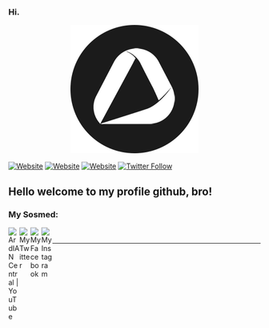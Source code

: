 ### Hi.

<p align="center">
  <img src="img/logo.png">
</p>

[![Website](https://img.shields.io/website?label=ArdIAN%20Central&style=for-the-badge&logo=youtube&logoColor=f44336&up_color=1b1b1b&up_message=SUBSCRIBE&url=https%3A%2F%2Fwww.youtube.com%2Fuser%2Fianardian1com)][youtube]
[![Website](https://img.shields.io/website?color=f3a3c8&label=A%20Circles&logo=youtube&logoColor=a9efdb&style=for-the-badge&up_message=Subscribe&url=https%3A%2F%2Fwww.youtube.com%2Fchannel%2FUCY_76_kibnLb0hgOdZXI-aQ)][acircles]
[![Website](https://img.shields.io/website?color=1b1b1b&label=Ardian%20Four&logo=youtube&logoColor=f44336&style=for-the-badge&up_message=Subscribe&url=https%3A%2F%2Fwww.youtube.com%2Fchannel%2FUCi-hEwDxZOXOgWU6syAjJxQ)][ardian4]
[![Twitter Follow](https://img.shields.io/twitter/follow/yansaan_?color=1DA1F2&logo=twitter&style=for-the-badge)](https://twitter.com/intent/follow?original_referer=https%3A%2F%2Fgithub.com%2Fyansaan&screen_name=yansaan_)

## Hello welcome to my profile github, bro!



### My Sosmed:

[<img align="left" alt="ArdIAN Central | YouTube" width="22px" src="https://cdn.jsdelivr.net/npm/simple-icons@v3/icons/youtube.svg" style="color:#1b1b1b;" />][youtube]
[<img align="left" alt="My Twitter" width="22px" src="https://cdn.jsdelivr.net/npm/simple-icons@v3/icons/twitter.svg" />][twitter]
[<img align="left" alt="My Facebook" width="22px" src="https://cdn.jsdelivr.net/npm/simple-icons@v3/icons/facebook.svg" />][facebook]
[<img align="left" alt="My Instagram" width="22px" src="https://cdn.jsdelivr.net/npm/simple-icons@v3/icons/instagram.svg" />][instagram]

<br />


---



[twitter]: https://twitter.com/yansaan_
[youtube]: https://youtube.com/yansaanid
[instagram]: https://instagram.com/yansaan_
[facebook]: https://facebook.com/yansaanxyz
[ardian4]: https://www.youtube.com/channel/UCi-hEwDxZOXOgWU6syAjJxQ
[acircles]: https://www.youtube.com/channel/UCY_76_kibnLb0hgOdZXI-aQ